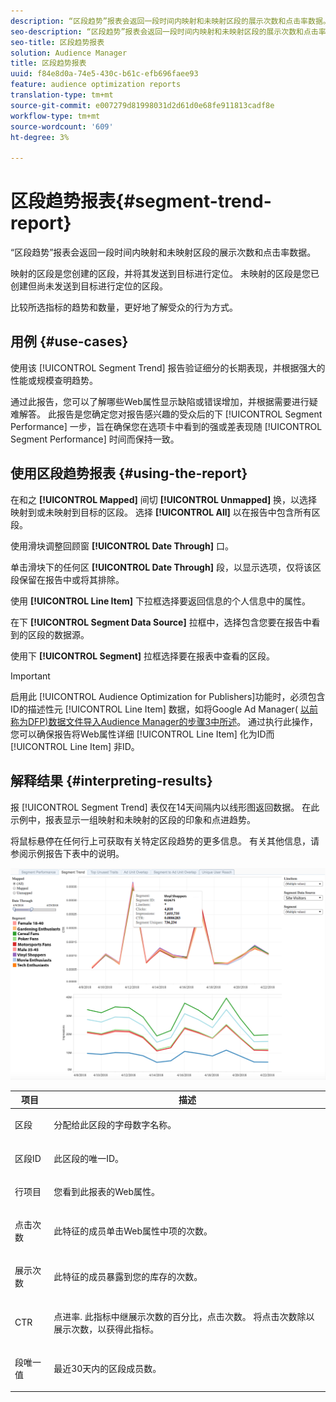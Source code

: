 ```yaml
---
description: “区段趋势”报表会返回一段时间内映射和未映射区段的展示次数和点击率数据。 映射的区段是您创建的区段，并将其发送到目标进行定位。 未映射的区段是您已创建但尚未发送到目标进行定位的区段。 比较所选指标的趋势和数量，更好地了解受众的行为方式。
seo-description: “区段趋势”报表会返回一段时间内映射和未映射区段的展示次数和点击率数据。 映射的区段是您创建的区段，并将其发送到目标进行定位。 未映射的区段是您已创建但尚未发送到目标进行定位的区段。 比较所选指标的趋势和数量，更好地了解受众的行为方式。
seo-title: 区段趋势报表
solution: Audience Manager
title: 区段趋势报表
uuid: f84e8d0a-74e5-430c-b61c-efb696faee93
feature: audience optimization reports
translation-type: tm+mt
source-git-commit: e007279d81998031d2d61d0e68fe911813cadf8e
workflow-type: tm+mt
source-wordcount: '609'
ht-degree: 3%

---
```



# 区段趋势报表{#segment-trend-report}

“区段趋势”报表会返回一段时间内映射和未映射区段的展示次数和点击率数据。

映射的区段是您创建的区段，并将其发送到目标进行定位。 未映射的区段是您已创建但尚未发送到目标进行定位的区段。

比较所选指标的趋势和数量，更好地了解受众的行为方式。

## 用例 {#use-cases}

使用该 [!UICONTROL Segment Trend] 报告验证细分的长期表现，并根据强大的性能或规模查明趋势。

通过此报告，您可以了解哪些Web属性显示缺陷或错误增加，并根据需要进行疑难解答。 此报告是您确定您对报告感兴趣的受众后的下 [!UICONTROL Segment Performance] 一步，旨在确保您在选项卡中看到的强或差表现随 [!UICONTROL Segment Performance] 时间而保持一致。

## 使用区段趋势报表 {#using-the-report}

在和之 **[!UICONTROL Mapped]** 间切 **[!UICONTROL Unmapped]** 换，以选择映射到或未映射到目标的区段。 选择 **[!UICONTROL All]** 以在报告中包含所有区段。

使用滑块调整回顾窗 **[!UICONTROL Date Through]** 口。

单击滑块下的任何区 **[!UICONTROL Date Through]** 段，以显示选项，仅将该区段保留在报告中或将其排除。

使用 **[!UICONTROL Line Item]** 下拉框选择要返回信息的个人信息中的属性。

在下 **[!UICONTROL Segment Data Source]** 拉框中，选择包含您要在报告中看到的区段的数据源。

使用下 **[!UICONTROL Segment]** 拉框选择要在报表中查看的区段。

>[!IMPORTANT]
>
>启用此 [!UICONTROL Audience Optimization for Publishers]功能时，必须包含ID的描述性元 [!UICONTROL Line Item] 数据，如将Google Ad Manager( [以前称为DFP)数据文件导入Audience Manager的步骤3中所述](../../../reporting/audience-optimization-reports/aor-publishers/import-dfp.md)。 通过执行此操作，您可以确保报告将Web属性详细 [!UICONTROL Line Item] 化为ID而 [!UICONTROL Line Item] 非ID。

## 解释结果 {#interpreting-results}

报 [!UICONTROL Segment Trend] 表仅在14天间隔内以线形图返回数据。 在此示例中，报表显示一组映射和未映射的区段的印象和点进趋势。

将鼠标悬停在任何行上可获取有关特定区段趋势的更多信息。 有关其他信息，请参阅示例报告下表中的说明。

![](assets/publisher_segment_trend.png)

<table id="table_AFE2540583C34835B04584693ADFD26A"> 
 <thead> 
  <tr> 
   <th colname="col1" class="entry"> 项目 </th> 
   <th colname="col2" class="entry"> 描述 </th> 
  </tr>
 </thead>
 <tbody> 
  <tr> 
   <td colname="col1"> <p><span class="wintitle"> 区段</span> </p> </td> 
   <td colname="col2"> <p>分配给此区段的字母数字名称。 </p> </td> 
  </tr> 
  <tr> 
   <td colname="col1"> <p><span class="wintitle"> 区段ID</span> </p> </td> 
   <td colname="col2"> <p>此区段的唯一ID。 </p> </td> 
  </tr> 
  <tr> 
   <td colname="col1"> <p><span class="wintitle"> 行项目</span> </p> </td> 
   <td colname="col2"> <p>您看到此报表的Web属性。 </p> </td> 
  </tr> 
  <tr> 
   <td colname="col1"> <p><span class="wintitle"> 点击次数</span> </p> </td> 
   <td colname="col2"> <p>此特征的成员单击Web属性中项的次数。 </p> </td> 
  </tr> 
  <tr> 
   <td colname="col1"> <p><span class="wintitle"> 展示次数</span> </p> </td> 
   <td colname="col2"> <p>此特征的成员暴露到您的库存的次数。 </p> </td> 
  </tr> 
  <tr> 
   <td colname="col1"> <p><span class="wintitle">CTR</span> </p> </td> 
   <td colname="col2"> <p>点进率. 此指标中继展示次数的百分比，点击次数。 将点击次数除以展示次数，以获得此指标。 </p> </td> 
  </tr> 
  <tr> 
   <td colname="col1"> <p><span class="wintitle"> 段唯一值</span> </p> </td> 
   <td colname="col2"> <p>最近30天内的区段成员数。 </p> </td> 
  </tr> 
 </tbody> 
</table>
